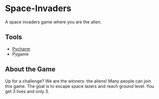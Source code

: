# Space-Invaders
A space invaders game where you are the alien.

## Tools
* [Pycharm](https://www.jetbrains.com/pycharm/)
* Pygame

## About the Game
Up for a challenge? We are the winners: the aliens! Many people can join this game. The goal is to escape space lazers and reach ground level. You get 3 lives and only 3. 
